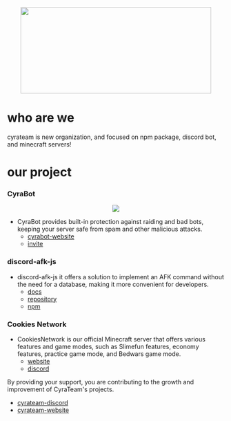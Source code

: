 <div align="center">
  <img href="https://www.cyrateam.xyz/" width="442" height="200" src="https://cdn.discordapp.com/attachments/1038704467828281346/1149623374486716456/Proyek_Baru_9_03519D1.png">
</div>

# who are we
cyrateam is new organization, and focused on npm package, discord bot, and minecraft servers!

# our project
### CyraBot
<div align="center">
  <img href="https://www.cyrabot.my.id" src="https://cdn.discordapp.com/attachments/1038704467828281346/1090882515205619792/cyrabot.gif"></img>
</div>

- CyraBot provides built-in protection against raiding and bad bots, keeping your server safe from spam and other malicious attacks.
  - [cyrabot-website]
  - [invite]

### discord-afk-js
- discord-afk-js it offers a solution to implement an AFK command without the need for a database, making it more convenient for developers.
  - [docs]
  - [repository]
  - [npm]
### Cookies Network
- CookiesNetwork is our official Minecraft server that offers various features and game modes, such as Slimefun features, economy features, practice game mode, and Bedwars game mode.
  - [website]
  - [discord]

By providing your support, you are contributing to the growth and improvement of CyraTeam's projects.

- [cyrateam-discord]
- [cyrateam-website]

[cyrabot-website]: https://www.cyrabot.my.id
[invite]: https://www.cyrabot.my.id/invite/
[docs]: https://www.cyrateam.xyz
[repository]: https://github.com/CyraTeam/discord-afk-js
[npm]: https://www.npmjs.com/package/discord-afk-js
[website]: https://www.cookiesmc.xyz
[discord]: https://www.cookiesnc.xyz/discord
[cyrateam-discord]: https://www.cyrateam.xyz/discord/
[cyrateam-website]: https://www.cyrateam.xyz/
